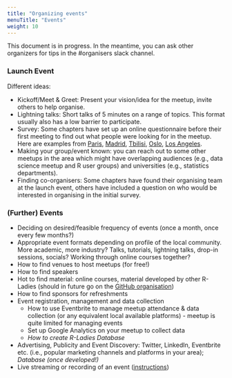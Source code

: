 ```yaml
---
title: "Organizing events"
menuTitle: "Events"
weight: 10
---
```


This document is in progress.
In the meantime, you can ask other organizers for tips in the \#organisers slack channel.

### Launch Event

Different ideas:

* Kickoff/Meet & Greet: Present your vision/idea for the meetup, invite others to help
  organise.
* Lightning talks: Short talks of 5 minutes on a range of topics. This format usually
  also has a low barrier to participate.
* Survey: Some chapters have set up an online questionnaire before their first meeting to
  find out what people were looking for in the meetup. Here are examples from
  [Paris](https://docs.google.com/forms/d/e/1FAIpQLSfPHTc1CuMHFmisaR53kM0G5iReXZfZH6CcKV6wsX0Gww5m3Q/viewform?c=0&w=1), [Madrid](https://chucheria.typeform.com/to/dGf4OR), [Tbilisi](https://docs.google.com/forms/d/e/1FAIpQLSedln6IeqdQXFRAm7PI0CxvRZXmFY74iG_wyLc-cuBy8pxnPw/viewform), [Oslo](https://docs.google.com/forms/d/e/1FAIpQLSePbvOiSGDPK8z7Eo0beK7P1BCrip7xUZzo_mcUidoi4lFMgQ/viewform), [Los Angeles](https://docs.google.com/forms/d/e/1FAIpQLSfEePUCFgkiRWa2nL1ECBntndw4Z2U7hvIVb3ao2IsriWFkag/viewform).
* Making your group/event known: you can reach out to some other meetups in the area which
  might have overlapping audiences (e.g., data science meetup and R user groups) and
  universities (e.g., statistics departments).
* Finding co-organisers: Some chapters have found their organising team at the launch
  event, others have included a question on who would be interested in organising in the
  initial survey.

### (Further) Events

* Deciding on desired/feasible frequency of events (once a month, once every few months?)
* Appropriate event formats depending on profile of the local community. More academic, more industry? Talks, tutorials, lightning talks, drop-in sessions, socials? Working through online courses together? 
* How to find venues to host meetups (for free!)
* How to find speakers
* Hot to find material: online courses, material developed by other R-Ladies (should in
  future go on the [GitHub organisation](http://github.com/rladies))
* How to find sponsors for refreshments
* Event registration, management and data collection
    * How to use Eventbrite to manage meetup attendance & data collection (or any
      equivalent local available platforms) - meetup is quite limited for managing events
    * Set up Google Analytics on your meetup to collect data
    * _How to create R-Ladies Database_
* Advertising, Publicity and Event Discovery: Twitter, LinkedIn, Eventbrite etc. (i.e.,
  popular marketing channels and platforms in your area);  _Database (once developed!)_
* Live streaming or recording of an event ([instructions](https://github.com/rladies/starter-kit/wiki/Streaming-&-recording-of-meetups))
